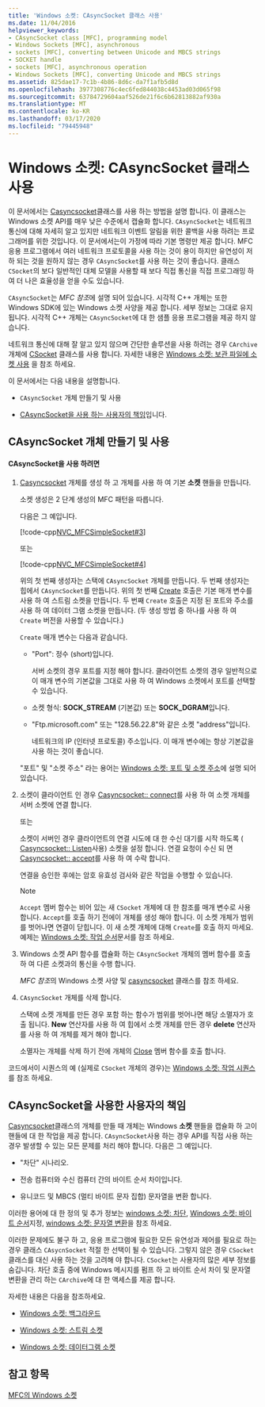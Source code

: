 ```yaml
---
title: 'Windows 소켓: CAsyncSocket 클래스 사용'
ms.date: 11/04/2016
helpviewer_keywords:
- CAsyncSocket class [MFC], programming model
- Windows Sockets [MFC], asynchronous
- sockets [MFC], converting between Unicode and MBCS strings
- SOCKET handle
- sockets [MFC], asynchronous operation
- Windows Sockets [MFC], converting Unicode and MBCS strings
ms.assetid: 825dae17-7c1b-4b86-8d6c-da7f1afb5d8d
ms.openlocfilehash: 3977308776c4ec6fed844038c4453ad03d065f98
ms.sourcegitcommit: 63784729604aaf526de21f6c6b62813882af930a
ms.translationtype: MT
ms.contentlocale: ko-KR
ms.lasthandoff: 03/17/2020
ms.locfileid: "79445948"
---
```

# <a name="windows-sockets-using-class-casyncsocket"></a>Windows 소켓: CAsyncSocket 클래스 사용

이 문서에서는 [Casyncsocket](../mfc/reference/casyncsocket-class.md)클래스를 사용 하는 방법을 설명 합니다. 이 클래스는 Windows 소켓 API를 매우 낮은 수준에서 캡슐화 합니다. `CAsyncSocket`는 네트워크 통신에 대해 자세히 알고 있지만 네트워크 이벤트 알림을 위한 콜백을 사용 하려는 프로그래머를 위한 것입니다. 이 문서에서는이 가정에 따라 기본 명령만 제공 합니다. MFC 응용 프로그램에서 여러 네트워크 프로토콜을 사용 하는 것이 용이 하지만 유연성이 저하 되는 것을 원하지 않는 경우 `CAsyncSocket`를 사용 하는 것이 좋습니다. 클래스 `CSocket`의 보다 일반적인 대체 모델을 사용할 때 보다 직접 통신을 직접 프로그래밍 하 여 더 나은 효율성을 얻을 수도 있습니다.

`CAsyncSocket`는 *MFC 참조*에 설명 되어 있습니다. 시각적 C++ 개체는 또한 Windows SDK에 있는 Windows 소켓 사양을 제공 합니다. 세부 정보는 그대로 유지 됩니다. 시각적 C++ 개체는 `CAsyncSocket`에 대 한 샘플 응용 프로그램을 제공 하지 않습니다.

네트워크 통신에 대해 잘 알고 있지 않으며 간단한 솔루션을 사용 하려는 경우 `CArchive` 개체에 [CSocket](../mfc/reference/csocket-class.md) 클래스를 사용 합니다. 자세한 내용은 [Windows 소켓: 보관 파일에 소켓 사용](../mfc/windows-sockets-using-sockets-with-archives.md) 을 참조 하세요.

이 문서에서는 다음 내용을 설명합니다.

- `CAsyncSocket` 개체 만들기 및 사용

- [CAsyncSocket을 사용 하는 사용자의 책임](#_core_your_responsibilities_with_casyncsocket)입니다.

##  <a name="_core_creating_and_using_a_casyncsocket_object"></a>CAsyncSocket 개체 만들기 및 사용

#### <a name="to-use-casyncsocket"></a>CAsyncSocket을 사용 하려면

1. [Casyncsocket](../mfc/reference/casyncsocket-class.md) 개체를 생성 하 고 개체를 사용 하 여 기본 **소켓** 핸들을 만듭니다.

   소켓 생성은 2 단계 생성의 MFC 패턴을 따릅니다.

   다음은 그 예입니다.

   [!code-cpp[NVC_MFCSimpleSocket#3](../mfc/codesnippet/cpp/windows-sockets-using-class-casyncsocket_1.cpp)]

     또는

   [!code-cpp[NVC_MFCSimpleSocket#4](../mfc/codesnippet/cpp/windows-sockets-using-class-casyncsocket_2.cpp)]

   위의 첫 번째 생성자는 스택에 `CAsyncSocket` 개체를 만듭니다. 두 번째 생성자는 힙에서 `CAsyncSocket`를 만듭니다. 위의 첫 번째 [Create](../mfc/reference/casyncsocket-class.md#create) 호출은 기본 매개 변수를 사용 하 여 스트림 소켓을 만듭니다. 두 번째 `Create` 호출은 지정 된 포트와 주소를 사용 하 여 데이터 그램 소켓을 만듭니다. (두 생성 방법 중 하나를 사용 하 여 `Create` 버전을 사용할 수 있습니다.)

   `Create` 매개 변수는 다음과 같습니다.

   - "Port": 정수 (short)입니다.

      서버 소켓의 경우 포트를 지정 해야 합니다. 클라이언트 소켓의 경우 일반적으로이 매개 변수의 기본값을 그대로 사용 하 여 Windows 소켓에서 포트를 선택할 수 있습니다.

   - 소켓 형식: **SOCK_STREAM** (기본값) 또는 **SOCK_DGRAM**입니다.

   - "Ftp.microsoft.com" 또는 "128.56.22.8"와 같은 소켓 "address"입니다.

      네트워크의 IP (인터넷 프로토콜) 주소입니다. 이 매개 변수에는 항상 기본값을 사용 하는 것이 좋습니다.

   "포트" 및 "소켓 주소" 라는 용어는 [Windows 소켓: 포트 및 소켓 주소](../mfc/windows-sockets-ports-and-socket-addresses.md)에 설명 되어 있습니다.

1. 소켓이 클라이언트 인 경우 [Casyncsocket:: connect](../mfc/reference/casyncsocket-class.md#connect)를 사용 하 여 소켓 개체를 서버 소켓에 연결 합니다.

     또는

   소켓이 서버인 경우 클라이언트의 연결 시도에 대 한 수신 대기를 시작 하도록 ( [Casyncsocket:: Listen](../mfc/reference/casyncsocket-class.md#listen)사용) 소켓을 설정 합니다. 연결 요청이 수신 되 면 [Casyncsocket:: accept](../mfc/reference/casyncsocket-class.md#accept)를 사용 하 여 수락 합니다.

   연결을 승인한 후에는 암호 유효성 검사와 같은 작업을 수행할 수 있습니다.

    > [!NOTE]
    >  `Accept` 멤버 함수는 비어 있는 새 `CSocket` 개체에 대 한 참조를 매개 변수로 사용 합니다. `Accept`를 호출 하기 전에이 개체를 생성 해야 합니다. 이 소켓 개체가 범위를 벗어나면 연결이 닫힙니다. 이 새 소켓 개체에 대해 `Create`를 호출 하지 마세요. 예제는 [Windows 소켓: 작업 순서](../mfc/windows-sockets-sequence-of-operations.md)문서를 참조 하세요.

1. Windows 소켓 API 함수를 캡슐화 하는 `CAsyncSocket` 개체의 멤버 함수를 호출 하 여 다른 소켓과의 통신을 수행 합니다.

   *MFC 참조*의 Windows 소켓 사양 및 [casyncsocket](../mfc/reference/casyncsocket-class.md) 클래스를 참조 하세요.

1. `CAsyncSocket` 개체를 삭제 합니다.

   스택에 소켓 개체를 만든 경우 포함 하는 함수가 범위를 벗어나면 해당 소멸자가 호출 됩니다. **New** 연산자를 사용 하 여 힙에서 소켓 개체를 만든 경우 **delete** 연산자를 사용 하 여 개체를 제거 해야 합니다.

   소멸자는 개체를 삭제 하기 전에 개체의 [Close](../mfc/reference/casyncsocket-class.md#close) 멤버 함수를 호출 합니다.

코드에서이 시퀀스의 예 (실제로 `CSocket` 개체의 경우)는 [Windows 소켓: 작업 시퀀스](../mfc/windows-sockets-sequence-of-operations.md)를 참조 하세요.

##  <a name="_core_your_responsibilities_with_casyncsocket"></a>CAsyncSocket을 사용한 사용자의 책임

[Casyncsocket](../mfc/reference/casyncsocket-class.md)클래스의 개체를 만들 때 개체는 Windows **소켓** 핸들을 캡슐화 하 고이 핸들에 대 한 작업을 제공 합니다. `CAsyncSocket`사용 하는 경우 API를 직접 사용 하는 경우 발생할 수 있는 모든 문제를 처리 해야 합니다. 다음은 그 예입니다.

- "차단" 시나리오.

- 전송 컴퓨터와 수신 컴퓨터 간의 바이트 순서 차이입니다.

- 유니코드 및 MBCS (멀티 바이트 문자 집합) 문자열을 변환 합니다.

이러한 용어에 대 한 정의 및 추가 정보는 [windows 소켓: 차단](../mfc/windows-sockets-blocking.md), [Windows 소켓: 바이트 순서](../mfc/windows-sockets-byte-ordering.md)지정, [windows 소켓: 문자열 변환](../mfc/windows-sockets-converting-strings.md)을 참조 하세요.

이러한 문제에도 불구 하 고, 응용 프로그램에 필요한 모든 유연성과 제어를 필요로 하는 경우 클래스 `CAsycnSocket` 적절 한 선택이 될 수 있습니다. 그렇지 않은 경우 `CSocket` 클래스를 대신 사용 하는 것을 고려해 야 합니다. `CSocket`는 사용자의 많은 세부 정보를 숨깁니다. 차단 호출 중에 Windows 메시지를 펌프 하 고 바이트 순서 차이 및 문자열 변환을 관리 하는 `CArchive`에 대 한 액세스를 제공 합니다.

자세한 내용은 다음을 참조하세요.

- [Windows 소켓: 백그라운드](../mfc/windows-sockets-background.md)

- [Windows 소켓: 스트림 소켓](../mfc/windows-sockets-stream-sockets.md)

- [Windows 소켓: 데이터그램 소켓](../mfc/windows-sockets-datagram-sockets.md)

## <a name="see-also"></a>참고 항목

[MFC의 Windows 소켓](../mfc/windows-sockets-in-mfc.md)
